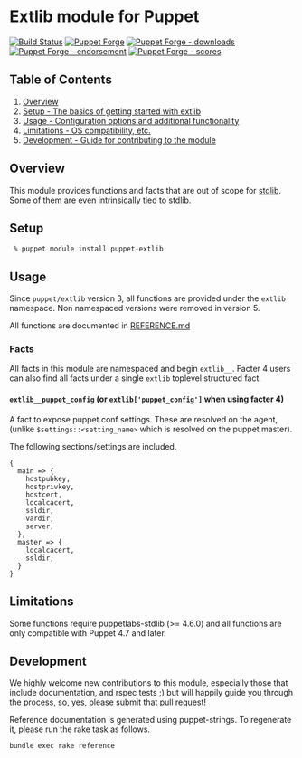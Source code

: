 # Extlib module for Puppet

[![Build Status](https://travis-ci.org/voxpupuli/puppet-extlib.png?branch=master)](https://travis-ci.org/voxpupuli/puppet-extlib)
[![Puppet Forge](https://img.shields.io/puppetforge/v/puppet/extlib.svg)](https://forge.puppetlabs.com/puppet/extlib)
[![Puppet Forge - downloads](https://img.shields.io/puppetforge/dt/puppet/extlib.svg)](https://forge.puppetlabs.com/puppet/extlib)
[![Puppet Forge - endorsement](https://img.shields.io/puppetforge/e/puppet/extlib.svg)](https://forge.puppetlabs.com/puppet/extlib)
[![Puppet Forge - scores](https://img.shields.io/puppetforge/f/puppet/extlib.svg)](https://forge.puppetlabs.com/puppet/extlib)

## Table of Contents

1. [Overview](#overview)
1. [Setup - The basics of getting started with extlib](#setup)
1. [Usage - Configuration options and additional functionality](#usage)
1. [Limitations - OS compatibility, etc.](#limitations)
1. [Development - Guide for contributing to the module](#development)

## Overview

This module provides functions and facts that are out of scope for [stdlib](https://github.com/puppetlabs/puppetlabs-stdlib).
Some of them are even intrinsically tied to stdlib.

## Setup

```console
 % puppet module install puppet-extlib
```

## Usage

Since `puppet/extlib` version 3, all functions are provided under the `extlib` namespace.
Non namespaced versions were removed in version 5.

All functions are documented in [REFERENCE.md](REFERENCE.md)

### Facts

All facts in this module are namespaced and begin `extlib__`.
Facter 4 users can also find all facts under a single `extlib` toplevel
structured fact.

#### `extlib__puppet_config` (or `extlib['puppet_config']` when using facter 4)

A fact to expose puppet.conf settings. These are resolved on the agent, (unlike
`$settings::<setting_name>` which is resolved on the puppet master).

The following sections/settings are included.

```
{
  main => {
    hostpubkey,
    hostprivkey,
    hostcert,
    localcacert,
    ssldir,
    vardir,
    server,
  },
  master => {
    localcacert,
    ssldir,
  }
}
```

## Limitations

Some functions require puppetlabs-stdlib (>= 4.6.0) and all functions are only
compatible with Puppet 4.7 and later.

## Development

We highly welcome new contributions to this module, especially those that
include documentation, and rspec tests ;) but will happily guide you through
the process, so, yes, please submit that pull request!

Reference documentation is generated using puppet-strings.
To regenerate it, please run the rake task as follows.

```console
bundle exec rake reference
```
